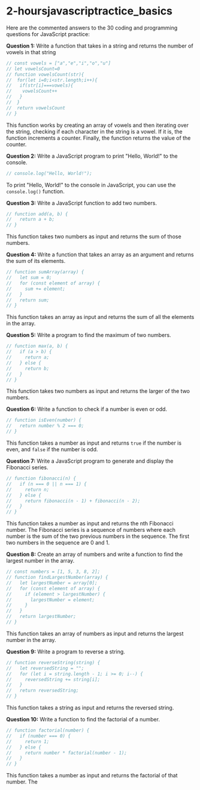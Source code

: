 # 2-hoursjavascriptractice_basics
Here are the commented answers to the 30 coding and programming questions for JavaScript practice:

**Question 1:** Write a function that takes in a string and returns the number of vowels in that string
```javascript
// const vowels = ["a","e","i","o","u"]
// let vowelsCount=0
// function vowelsCount(str){
//  for(let i=0;i<str.length;i++){
//   if(str[i]===vowels){
//    vowelsCount++
//   }
//  }
//  return vowelsCount
// }
```
This function works by creating an array of vowels and then iterating over the string, checking if each character in the string is a vowel. If it is, the function increments a counter. Finally, the function returns the value of the counter.

**Question 2:** Write a JavaScript program to print "Hello, World!" to the console.
```javascript
// console.log("Hello, World!");
```
To print "Hello, World!" to the console in JavaScript, you can use the `console.log()` function.

**Question 3:** Write a JavaScript function to add two numbers.
```javascript
// function add(a, b) {
//   return a + b;
// }
```
This function takes two numbers as input and returns the sum of those numbers.

**Question 4:** Write a function that takes an array as an argument and returns the sum of its elements.
```javascript
// function sumArray(array) {
//   let sum = 0;
//   for (const element of array) {
//     sum += element;
//   }
//   return sum;
// }
```
This function takes an array as input and returns the sum of all the elements in the array.

**Question 5:** Write a program to find the maximum of two numbers.
```javascript
// function max(a, b) {
//   if (a > b) {
//     return a;
//   } else {
//     return b;
//   }
// }
```
This function takes two numbers as input and returns the larger of the two numbers.

**Question 6:** Write a function to check if a number is even or odd.
```javascript
// function isEven(number) {
//   return number % 2 === 0;
// }
```
This function takes a number as input and returns `true` if the number is even, and `false` if the number is odd.

**Question 7:** Write a JavaScript program to generate and display the Fibonacci series.
```javascript
// function fibonacci(n) {
//   if (n === 0 || n === 1) {
//     return n;
//   } else {
//     return fibonacci(n - 1) + fibonacci(n - 2);
//   }
// }
```
This function takes a number as input and returns the nth Fibonacci number. The Fibonacci series is a sequence of numbers where each number is the sum of the two previous numbers in the sequence. The first two numbers in the sequence are 0 and 1.

**Question 8:** Create an array of numbers and write a function to find the largest number in the array.
```javascript
// const numbers = [1, 5, 3, 8, 2];
// function findLargestNumber(array) {
//   let largestNumber = array[0];
//   for (const element of array) {
//     if (element > largestNumber) {
//       largestNumber = element;
//     }
//   }
//   return largestNumber;
// }
```
This function takes an array of numbers as input and returns the largest number in the array.

**Question 9:** Write a program to reverse a string.
```javascript
// function reverseString(string) {
//   let reversedString = "";
//   for (let i = string.length - 1; i >= 0; i--) {
//     reversedString += string[i];
//   }
//   return reversedString;
// }
```
This function takes a string as input and returns the reversed string.

**Question 10:** Write a function to find the factorial of a number.
```javascript
// function factorial(number) {
//   if (number === 0) {
//     return 1;
//   } else {
//     return number * factorial(number - 1);
//   }
// }
```
This function takes a number as input and returns the factorial of that number. The